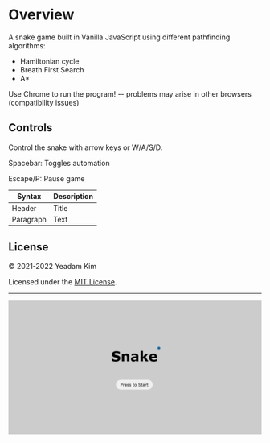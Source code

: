 # Overview

A snake game built in Vanilla JavaScript using different pathfinding algorithms:
- Hamiltonian cycle
- Breath First Search
- A*

Use Chrome to run the program! -- problems may arise in other browsers (compatibility issues)

## Controls

Control the snake with arrow keys or W/A/S/D.

Spacebar: Toggles automation

Escape/P: Pause game

| Syntax | Description |
| ----------- | ----------- |
| Header | Title |
| Paragraph | Text |

## License

© 2021-2022 Yeadam Kim

Licensed under the [MIT License](LICENSE).

---

![screenshot](/images/screenshot.png)

